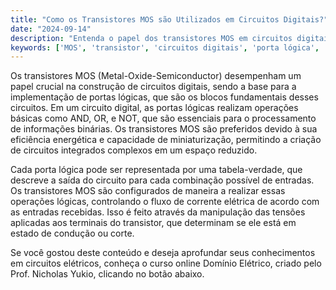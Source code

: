 ```yaml
---
title: "Como os Transistores MOS são Utilizados em Circuitos Digitais?"
date: "2024-09-14"
description: "Entenda o papel dos transistores MOS em circuitos digitais e sua importância na construção de portas lógicas."
keywords: ['MOS', 'transistor', 'circuitos digitais', 'porta lógica', 'tabela-verdade']
---
```


Os transistores MOS (Metal-Oxide-Semiconductor) desempenham um papel crucial na construção de circuitos digitais, sendo a base para a implementação de portas lógicas, que são os blocos fundamentais desses circuitos. Em um circuito digital, as portas lógicas realizam operações básicas como AND, OR, e NOT, que são essenciais para o processamento de informações binárias. Os transistores MOS são preferidos devido à sua eficiência energética e capacidade de miniaturização, permitindo a criação de circuitos integrados complexos em um espaço reduzido.

Cada porta lógica pode ser representada por uma tabela-verdade, que descreve a saída do circuito para cada combinação possível de entradas. Os transistores MOS são configurados de maneira a realizar essas operações lógicas, controlando o fluxo de corrente elétrica de acordo com as entradas recebidas. Isso é feito através da manipulação das tensões aplicadas aos terminais do transistor, que determinam se ele está em estado de condução ou corte.

Se você gostou deste conteúdo e deseja aprofundar seus conhecimentos em circuitos elétricos, conheça o curso online Domínio Elétrico, criado pelo Prof. Nicholas Yukio, clicando no botão abaixo.